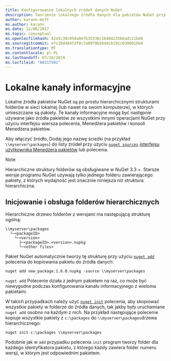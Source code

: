 ```yaml
---
title: Konfigurowanie lokalnych źródeł danych NuGet
description: Tworzenie lokalnego źródła danych dla pakietów NuGet przy użyciu folderów w sieci lokalnej
author: karann-msft
ms.author: karann
ms.date: 12/06/2017
ms.topic: conceptual
ms.openlocfilehash: 42a5c30c058a9efb35338c1b484235b6ad111bd0
ms.sourcegitcommit: efc18d484fdf0c7a8979b564dcb191c030601bb4
ms.translationtype: MT
ms.contentlocale: pl-PL
ms.lasthandoff: 07/18/2019
ms.locfileid: "68317591"
---
```

# <a name="local-feeds"></a>Lokalne kanały informacyjne

Lokalne źródła pakietów NuGet są po prostu hierarchicznymi strukturami folderów w sieci lokalnej (lub nawet na swoim komputerze), w których umieszczane są pakiety. Te kanały informacyjne mogą być następnie używane jako źródła pakietów ze wszystkimi innymi operacjami NuGet przy użyciu interfejsu wiersza polecenia, Menedżera pakietów i konsoli Menedżera pakietów.

Aby włączyć źródło, Dodaj jego nazwę ścieżki (na przykład `\\myserver\packages`) do listy źródeł przy użyciu [`nuget sources`](../reference/cli-reference/cli-ref-sources.md) [interfejsu użytkownika Menedżera pakietów](../consume-packages/install-use-packages-visual-studio.md#package-sources) lub polecenia.

> [!Note]
> Hierarchiczne struktury folderów są obsługiwane w NuGet 3.3 +. Starsze wersje programu NuGet używają tylko jednego folderu zawierającego pakiety, z których wydajność jest znacznie mniejsza niż struktura hierarchiczna.

## <a name="initializing-and-maintaining-hierarchical-folders"></a>Inicjowanie i obsługa folderów hierarchicznych

Hierarchiczne drzewo folderów z wersjami ma następującą strukturę ogólną:

    \\myserver\packages
      └─<packageID>
        └─<version>
          ├─<packageID>.<version>.nupkg
          └─<other files>

Pakiet NuGet automatycznie tworzy tę strukturę przy użyciu [`nuget add`](../reference/cli-reference/cli-ref-add.md) polecenia do kopiowania pakietu do źródła danych:

```cli
nuget add new_package.1.0.0.nupkg -source \\myserver\packages
```

`nuget add` Polecenie działa z jednym pakietem na raz, co może być niewygodne podczas konfigurowania kanału informacyjnego z wieloma pakietami.

W takich przypadkach należy użyć [`nuget init`](../reference/cli-reference/cli-ref-init.md) polecenia, aby skopiować wszystkie pakiety w folderze do źródła danych, tak jakby były uruchamiane `nuget add` osobno na każdym z nich. Na przykład następujące polecenie kopiuje wszystkie pakiety z `c:\packages` do `\\myserver\packages`drzewa hierarchicznego:

```cli
nuget init c:\packages \\myserver\packages
```

Podobnie jak w `add` przypadku polecenia `init` program tworzy folder dla każdego identyfikatora pakietu, z którego każdy zawiera folder numeru wersji, w którym jest odpowiednim pakietem.
